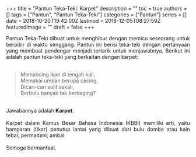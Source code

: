+++
title = "Pantun Teka-Teki: Karpet"
description = ""
toc = true
authors = []
tags = ["Pantun", "Pantun Teka-Teki"]
categories = ["Pantun"]
series = []
date = 2018-10-20T19:42:00Z
lastmod = 2018-12-05T08:27:59Z
featuredImage = ""
draft = false
+++

<div style="text-align: justify;">Pantun Teka-Teki dibuat untuk menghibur dengan memicu seseorang untuk berpikir di waktu senggang. Pantun ini berisi teka-teki dengan pertanyaan yang membuat pendengar menjadi tertarik untuk menjawabnya. Berikut ini adalah pantun teka-teki yang berkaitan dengan karpet:<br /><br />
<blockquote class="tr_bq">Memancing ikan di tengah kali,<br />Memakai umpan berupa cacing,<br />Dicari-cari sulit sekali,<br />Berbulu banyak tak berdaging?</blockquote><br />
Jawabannya adalah <b>Karpet</b>.<br /><br />Karpet dalam Kamus Besar Bahasa Indonesia (KBBI) memiliki arti, yaitu hamparan (tikar) penutup lantai yang dibuat dari bulu domba atau kain tebal; permadani; ambal.<br /><br />
Semoga bermanfaat.</div>
